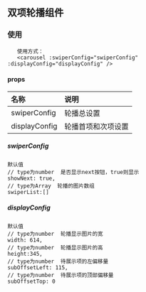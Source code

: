 ## 双项轮播组件

### 使用

```
   使用方式：
   <carousel :swiperConfig="swiperConfig" :displayConfig="displayConfig" />
```

#### props

| 名称          | 说明               |
| :------------ | :----------------- |
| swiperConfig  | 轮播总设置         |
| displayConfig | 轮播首项和次项设置 |

##### swiperConfig

```
默认值
// type为number  是否显示next按钮，true则显示
showNext: true,
// type为Array  轮播的图片数组
swiperList:[]
```

##### displayConfig

```
默认值
// type为number  轮播显示图片的宽
width: 614,
// type为number  轮播显示图片的高
height:345,
// type为number  待展示项的左偏移量
subOffsetLeft: 115,
// type为number  待展示项的顶部偏移量
subOffsetTop: 0
```
